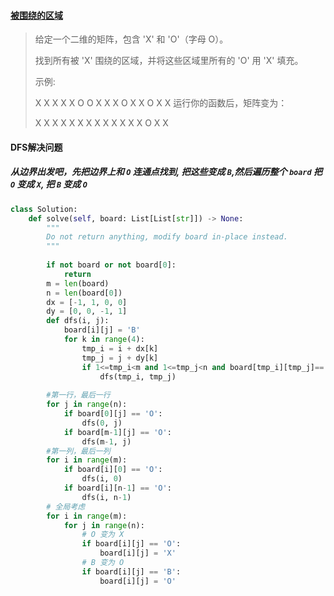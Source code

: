 #### [被围绕的区域](https://leetcode-cn.com/problems/surrounded-regions/)

> 给定一个二维的矩阵，包含 'X' 和 'O'（字母 O）。
>
> 找到所有被 'X' 围绕的区域，并将这些区域里所有的 'O' 用 'X' 填充。
>
> 示例:
>
> X X X X
> X O O X
> X X O X
> X O X X
> 运行你的函数后，矩阵变为：
>
> X X X X
> X X X X
> X X X X
> X O X X
>

#### DFS解决问题

##### 从边界出发吧，先把边界上和 `O` 连通点找到, 把这些变成 `B`,然后遍历整个 `board` 把 `O` 变成 `X`, 把 `B` 变成 `O`

```python
class Solution:
    def solve(self, board: List[List[str]]) -> None:
        """
        Do not return anything, modify board in-place instead.
        """
        
        if not board or not board[0]:
            return
        m = len(board)
        n = len(board[0])
        dx = [-1, 1, 0, 0]
        dy = [0, 0, -1, 1]
        def dfs(i, j):
            board[i][j] = 'B'
            for k in range(4):
                tmp_i = i + dx[k]
                tmp_j = j + dy[k]
                if 1<=tmp_i<m and 1<=tmp_j<n and board[tmp_i][tmp_j]== 'O':
                    dfs(tmp_i, tmp_j)
        
        #第一行，最后一行
        for j in range(n):
            if board[0][j] == 'O':
                dfs(0, j)
            if board[m-1][j] == 'O':
                dfs(m-1, j)
        #第一列，最后一列
        for i in range(m):
            if board[i][0] == 'O':
                dfs(i, 0)
            if board[i][n-1] == 'O':
                dfs(i, n-1)
        # 全局考虑
        for i in range(m):
            for j in range(n):
              	# O 变为 X
                if board[i][j] == 'O':
                    board[i][j] = 'X'
                # B 变为 O
                if board[i][j] == 'B':
                    board[i][j] = 'O'	
```

